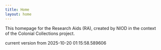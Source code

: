 ```yaml
---
title: Home
layout: home
---
```


This homepage for the Research Aids (RA), created by NIOD in the context of the Colonial Collections project. 


current version from 2025-10-20 01:15:58.589606